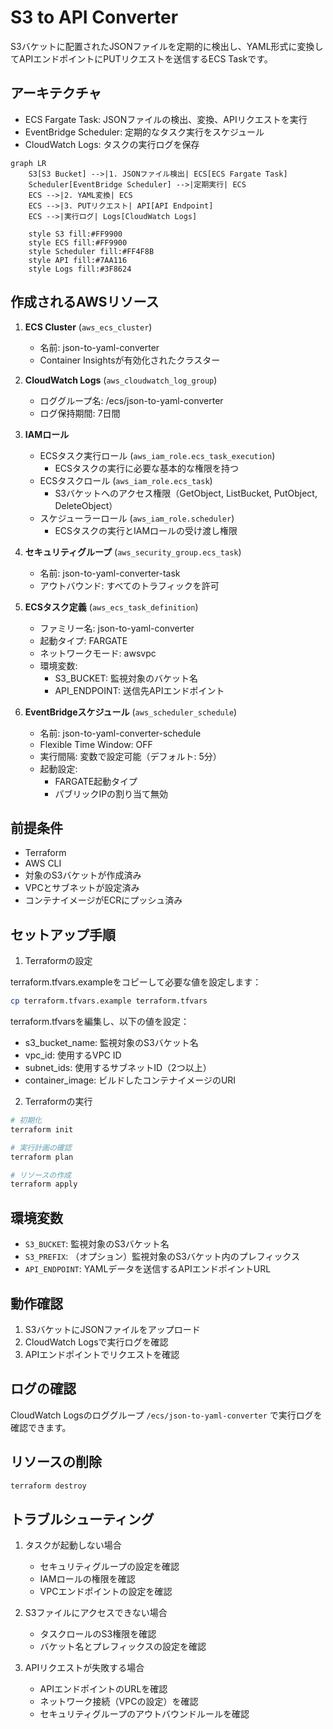 # S3 to API Converter

S3バケットに配置されたJSONファイルを定期的に検出し、YAML形式に変換してAPIエンドポイントにPUTリクエストを送信するECS Taskです。

## アーキテクチャ

- ECS Fargate Task: JSONファイルの検出、変換、APIリクエストを実行
- EventBridge Scheduler: 定期的なタスク実行をスケジュール
- CloudWatch Logs: タスクの実行ログを保存

```mermaid
graph LR
    S3[S3 Bucket] -->|1. JSONファイル検出| ECS[ECS Fargate Task]
    Scheduler[EventBridge Scheduler] -->|定期実行| ECS
    ECS -->|2. YAML変換| ECS
    ECS -->|3. PUTリクエスト| API[API Endpoint]
    ECS -->|実行ログ| Logs[CloudWatch Logs]

    style S3 fill:#FF9900
    style ECS fill:#FF9900
    style Scheduler fill:#FF4F8B
    style API fill:#7AA116
    style Logs fill:#3F8624
```

## 作成されるAWSリソース

1. **ECS Cluster** (`aws_ecs_cluster`)
   - 名前: json-to-yaml-converter
   - Container Insightsが有効化されたクラスター

2. **CloudWatch Logs** (`aws_cloudwatch_log_group`)
   - ロググループ名: /ecs/json-to-yaml-converter
   - ログ保持期間: 7日間

3. **IAMロール**
   - ECSタスク実行ロール (`aws_iam_role.ecs_task_execution`)
     - ECSタスクの実行に必要な基本的な権限を持つ
   - ECSタスクロール (`aws_iam_role.ecs_task`)
     - S3バケットへのアクセス権限（GetObject, ListBucket, PutObject, DeleteObject）
   - スケジューラーロール (`aws_iam_role.scheduler`)
     - ECSタスクの実行とIAMロールの受け渡し権限

4. **セキュリティグループ** (`aws_security_group.ecs_task`)
   - 名前: json-to-yaml-converter-task
   - アウトバウンド: すべてのトラフィックを許可

5. **ECSタスク定義** (`aws_ecs_task_definition`)
   - ファミリー名: json-to-yaml-converter
   - 起動タイプ: FARGATE
   - ネットワークモード: awsvpc
   - 環境変数:
     - S3_BUCKET: 監視対象のバケット名
     - API_ENDPOINT: 送信先APIエンドポイント

6. **EventBridgeスケジュール** (`aws_scheduler_schedule`)
   - 名前: json-to-yaml-converter-schedule
   - Flexible Time Window: OFF
   - 実行間隔: 変数で設定可能（デフォルト: 5分）
   - 起動設定:
     - FARGATE起動タイプ
     - パブリックIPの割り当て無効

## 前提条件

- Terraform
- AWS CLI
- 対象のS3バケットが作成済み
- VPCとサブネットが設定済み
- コンテナイメージがECRにプッシュ済み

## セットアップ手順

1. Terraformの設定

terraform.tfvars.exampleをコピーして必要な値を設定します：

```bash
cp terraform.tfvars.example terraform.tfvars
```

terraform.tfvarsを編集し、以下の値を設定：
- s3_bucket_name: 監視対象のS3バケット名
- vpc_id: 使用するVPC ID
- subnet_ids: 使用するサブネットID（2つ以上）
- container_image: ビルドしたコンテナイメージのURI

2. Terraformの実行

```bash
# 初期化
terraform init

# 実行計画の確認
terraform plan

# リソースの作成
terraform apply
```

## 環境変数

- `S3_BUCKET`: 監視対象のS3バケット名
- `S3_PREFIX`: （オプション）監視対象のS3バケット内のプレフィックス
- `API_ENDPOINT`: YAMLデータを送信するAPIエンドポイントURL

## 動作確認

1. S3バケットにJSONファイルをアップロード
2. CloudWatch Logsで実行ログを確認
3. APIエンドポイントでリクエストを確認

## ログの確認

CloudWatch Logsのロググループ `/ecs/json-to-yaml-converter` で実行ログを確認できます。

## リソースの削除

```bash
terraform destroy
```

## トラブルシューティング

1. タスクが起動しない場合
   - セキュリティグループの設定を確認
   - IAMロールの権限を確認
   - VPCエンドポイントの設定を確認

2. S3ファイルにアクセスできない場合
   - タスクロールのS3権限を確認
   - バケット名とプレフィックスの設定を確認

3. APIリクエストが失敗する場合
   - APIエンドポイントのURLを確認
   - ネットワーク接続（VPCの設定）を確認
   - セキュリティグループのアウトバウンドルールを確認
